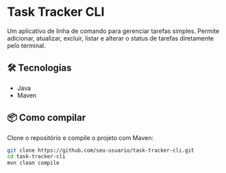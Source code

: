 # Task Tracker CLI

Um aplicativo de linha de comando para gerenciar tarefas simples. Permite adicionar, atualizar, excluir, listar e alterar o status de tarefas diretamente pelo terminal.

## 🛠️ Tecnologias

- Java
- Maven

## 📦 Como compilar

Clone o repositório e compile o projeto com Maven:

```bash
git clone https://github.com/seu-usuario/task-tracker-cli.git
cd task-tracker-cli
mvn clean compile


